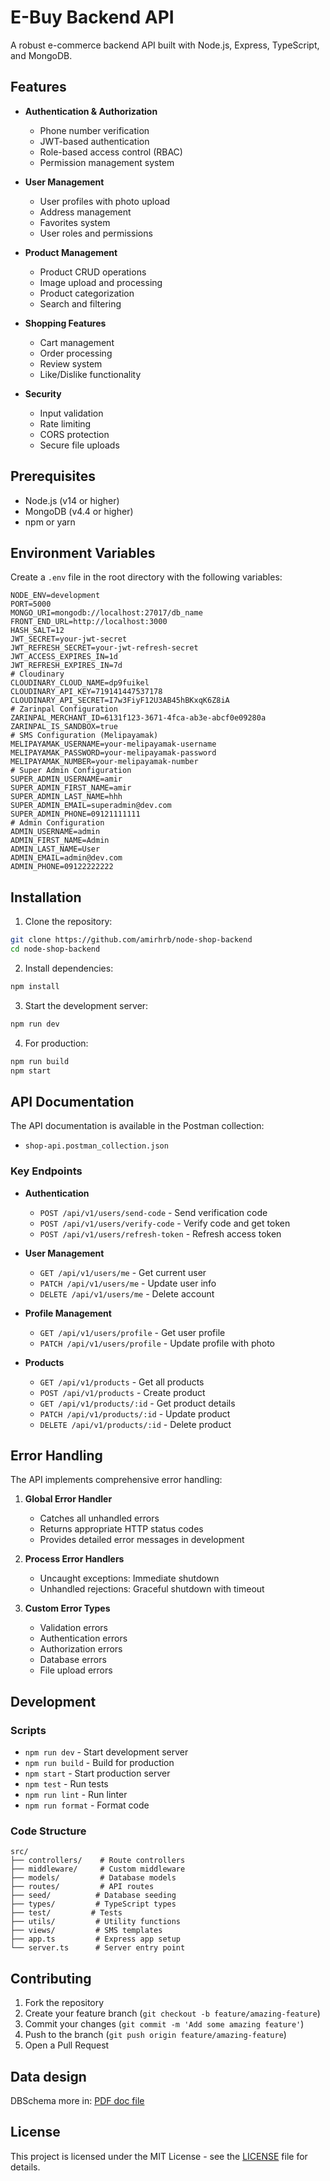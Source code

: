 # E-Buy Backend API

A robust e-commerce backend API built with Node.js, Express, TypeScript, and MongoDB.

## Features

- **Authentication & Authorization**

  - Phone number verification
  - JWT-based authentication
  - Role-based access control (RBAC)
  - Permission management system

- **User Management**

  - User profiles with photo upload
  - Address management
  - Favorites system
  - User roles and permissions

- **Product Management**

  - Product CRUD operations
  - Image upload and processing
  - Product categorization
  - Search and filtering

- **Shopping Features**

  - Cart management
  - Order processing
  - Review system
  - Like/Dislike functionality

- **Security**
  - Input validation
  - Rate limiting
  - CORS protection
  - Secure file uploads

## Prerequisites

- Node.js (v14 or higher)
- MongoDB (v4.4 or higher)
- npm or yarn

## Environment Variables

Create a `.env` file in the root directory with the following variables:

```env
NODE_ENV=development
PORT=5000
MONGO_URI=mongodb://localhost:27017/db_name
FRONT_END_URL=http://localhost:3000
HASH_SALT=12
JWT_SECRET=your-jwt-secret
JWT_REFRESH_SECRET=your-jwt-refresh-secret
JWT_ACCESS_EXPIRES_IN=1d
JWT_REFRESH_EXPIRES_IN=7d
# Cloudinary
CLOUDINARY_CLOUD_NAME=dp9fuikel
CLOUDINARY_API_KEY=719141447537178
CLOUDINARY_API_SECRET=I7w3FiyF12U3AB45hBKxqK6Z8iA
# Zarinpal Configuration
ZARINPAL_MERCHANT_ID=6131f123-3671-4fca-ab3e-abcf0e09280a
ZARINPAL_IS_SANDBOX=true
# SMS Configuration (Melipayamak)
MELIPAYAMAK_USERNAME=your-melipayamak-username
MELIPAYAMAK_PASSWORD=your-melipayamak-password
MELIPAYAMAK_NUMBER=your-melipayamak-number
# Super Admin Configuration
SUPER_ADMIN_USERNAME=amir
SUPER_ADMIN_FIRST_NAME=amir
SUPER_ADMIN_LAST_NAME=hhh
SUPER_ADMIN_EMAIL=superadmin@dev.com
SUPER_ADMIN_PHONE=09121111111
# Admin Configuration
ADMIN_USERNAME=admin
ADMIN_FIRST_NAME=Admin
ADMIN_LAST_NAME=User
ADMIN_EMAIL=admin@dev.com
ADMIN_PHONE=09122222222
```

## Installation

1. Clone the repository:

```bash
git clone https://github.com/amirhrb/node-shop-backend
cd node-shop-backend
```

2. Install dependencies:

```bash
npm install
```

3. Start the development server:

```bash
npm run dev
```

4. For production:

```bash
npm run build
npm start
```

## API Documentation

The API documentation is available in the Postman collection:

- `shop-api.postman_collection.json`

### Key Endpoints

- **Authentication**

  - `POST /api/v1/users/send-code` - Send verification code
  - `POST /api/v1/users/verify-code` - Verify code and get token
  - `POST /api/v1/users/refresh-token` - Refresh access token

- **User Management**

  - `GET /api/v1/users/me` - Get current user
  - `PATCH /api/v1/users/me` - Update user info
  - `DELETE /api/v1/users/me` - Delete account

- **Profile Management**

  - `GET /api/v1/users/profile` - Get user profile
  - `PATCH /api/v1/users/profile` - Update profile with photo

- **Products**
  - `GET /api/v1/products` - Get all products
  - `POST /api/v1/products` - Create product
  - `GET /api/v1/products/:id` - Get product details
  - `PATCH /api/v1/products/:id` - Update product
  - `DELETE /api/v1/products/:id` - Delete product

## Error Handling

The API implements comprehensive error handling:

1. **Global Error Handler**

   - Catches all unhandled errors
   - Returns appropriate HTTP status codes
   - Provides detailed error messages in development

2. **Process Error Handlers**

   - Uncaught exceptions: Immediate shutdown
   - Unhandled rejections: Graceful shutdown with timeout

3. **Custom Error Types**
   - Validation errors
   - Authentication errors
   - Authorization errors
   - Database errors
   - File upload errors

## Development

### Scripts

- `npm run dev` - Start development server
- `npm run build` - Build for production
- `npm start` - Start production server
- `npm test` - Run tests
- `npm run lint` - Run linter
- `npm run format` - Format code

### Code Structure

```
src/
├── controllers/    # Route controllers
├── middleware/     # Custom middleware
├── models/         # Database models
├── routes/         # API routes
├── seed/          # Database seeding
├── types/         # TypeScript types
├── test/         # Tests
├── utils/         # Utility functions
├── views/         # SMS templates
├── app.ts         # Express app setup
└── server.ts      # Server entry point
```

## Contributing

1. Fork the repository
2. Create your feature branch (`git checkout -b feature/amazing-feature`)
3. Commit your changes (`git commit -m 'Add some amazing feature'`)
4. Push to the branch (`git push origin feature/amazing-feature`)
5. Open a Pull Request

## Data design

DBSchema more in: [PDF doc file](/e-commerce.pdf)

## License

This project is licensed under the MIT License - see the [LICENSE](LICENSE) file for details.
